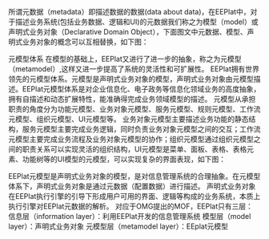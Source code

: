所谓元数据（metadata）即描述数据的数据(data about data)，在EEPlat中，对于描述业务系统(包括业务数据、逻辑和UI)的元数据我们称之为模型（model）或声明式业务对象（Declarative Domain Object），下面图文中元数据、模型、声明式业务对象的概念可以互相替换，如下图：

元模型体系
在模型的基础上，EEPlat又进行了进一步的抽象，称之为元模型（metamodel）,这样又进一步提高了系统的灵活性和可扩展性。 EEPlat拥有世界领先的元模型体系。元模型是声明式业务对象的模型，声明式业务对象由元模型描述。EEPlat元模型体系是对企业信息化、电子政务等信息化领域业务的高度抽象，拥有自描述和动态扩展特性，能准确得完成业务领域模型的描述。 元模型从承担职责的角度分为功能元模型、业务对象元模型、服务元模型、规则元模型、工作流元模型、组织元模型、UI元模型等。
业务对象元模型主要描述业务功能的静态结构，服务元模型主要完成业务逻辑，同时负责业务对象元模型之间的交互；工作流元模型主要完成业务流程及业务对象元模型的协作；组织元模型通过组织元模型之间的职责关系可以实现灵活的组织结构，UI元模型是菜单、面板、表格、表格元素、功能树等的UI模型的元模型，可以实现复杂的界面表现，如下图：

EEPlat元模型是声明式业务对象的模型，是对信息管理系统的合理抽象。在元模型体系下，声明式业务对象是通过元数据（配置数据）进行描述。
声明式业务对象在EEPlat执行引擎的引导下形成用户可用的界面、逻辑等构成的业务系统，本质上执行引擎对EEPlat元数据的解析。
对应于OMG提出的MOF，EEPlat只有三层：
信息层（information layer）：利用EEPlat开发的信息管理系统
模型层（model layer）：声明式业务对象
元模型层（metamodel layer）：EEplat元模型
